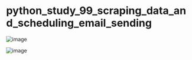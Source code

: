 # python_study_99_scraping_data_and_scheduling_email_sending

![image](https://github.com/mmogers/python_study_99_scraping_data_and_scheduling_email_sending/assets/86738043/5bd7c2ef-3f79-4d4c-a60b-d4c42a663928)


![image](https://github.com/mmogers/python_study_99_scraping_data_and_scheduling_email_sending/assets/86738043/6ce5b1bb-b6be-4bfc-8d69-43416946d210)
